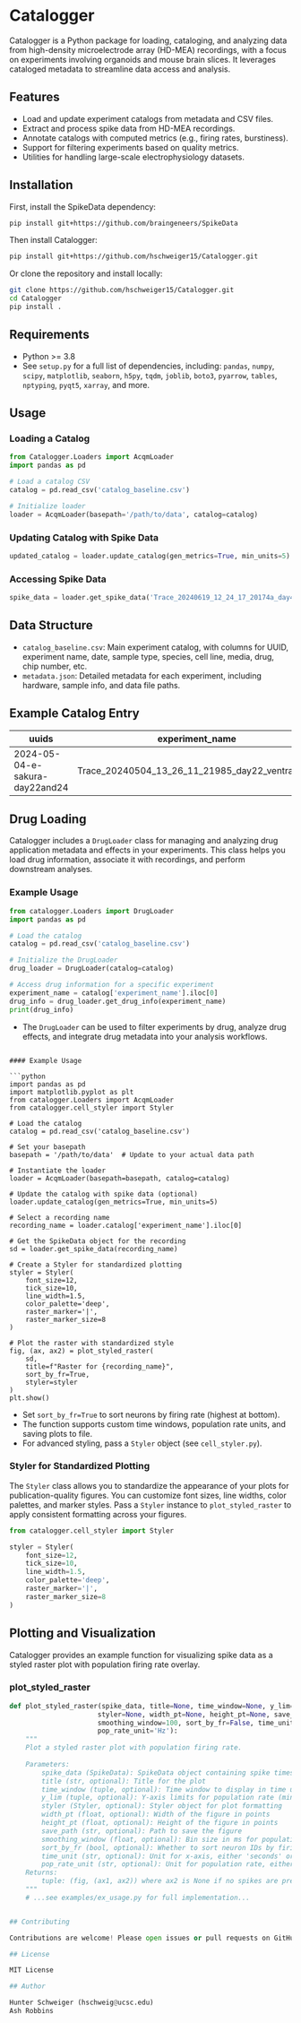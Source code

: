 # Catalogger

Catalogger is a Python package for loading, cataloging, and analyzing data from high-density microelectrode array (HD-MEA) recordings, with a focus on experiments involving organoids and mouse brain slices. It leverages cataloged metadata to streamline data access and analysis.

## Features

- Load and update experiment catalogs from metadata and CSV files.
- Extract and process spike data from HD-MEA recordings.
- Annotate catalogs with computed metrics (e.g., firing rates, burstiness).
- Support for filtering experiments based on quality metrics.
- Utilities for handling large-scale electrophysiology datasets.

## Installation

First, install the SpikeData dependency:

```bash
pip install git+https://github.com/braingeneers/SpikeData
```

Then install Catalogger:

```bash
pip install git+https://github.com/hschweiger15/Catalogger.git
```

Or clone the repository and install locally:

```bash
git clone https://github.com/hschweiger15/Catalogger.git
cd Catalogger
pip install .
```

## Requirements

- Python >= 3.8
- See `setup.py` for a full list of dependencies, including: `pandas`, `numpy`, `scipy`, `matplotlib`, `seaborn`, `h5py`, `tqdm`, `joblib`, `boto3`, `pyarrow`, `tables`, `nptyping`, `pyqt5`, `xarray`, and more.

## Usage

### Loading a Catalog

```python
from Catalogger.Loaders import AcqmLoader
import pandas as pd

# Load a catalog CSV
catalog = pd.read_csv('catalog_baseline.csv')

# Initialize loader
loader = AcqmLoader(basepath='/path/to/data', catalog=catalog)
```

### Updating Catalog with Spike Data

```python
updated_catalog = loader.update_catalog(gen_metrics=True, min_units=5)
```

### Accessing Spike Data

```python
spike_data = loader.get_spike_data('Trace_20240619_12_24_17_20174a_day46_ventral_c57')
```

## Data Structure

- `catalog_baseline.csv`: Main experiment catalog, with columns for UUID, experiment name, date, sample type, species, cell line, media, drug, chip number, etc.
- `metadata.json`: Detailed metadata for each experiment, including hardware, sample info, and data file paths.

## Example Catalog Entry

| uuids                        | experiment_name                                 | experiment_date      | sample_type | species   | cell_line | agg_date   | plating_date | org_age         | media  | patterning | drug     | chip_number |
|------------------------------|-------------------------------------------------|---------------------|-------------|-----------|-----------|------------|--------------|-----------------|--------|------------|----------|-------------|
| 2024-05-04-e-sakura-day22and24 | Trace_20240504_13_26_11_21985_day22_ventral_e14 | 2024-05-04 13:27:00 | organoid    | organoid  | E14       | 2024-04-11 | 2024-04-29   | 23 days 13:27:00| sakura | ventral    |          | 21985e      |



## Drug Loading

Catalogger includes a `DrugLoader` class for managing and analyzing drug application metadata and effects in your experiments. This class helps you load drug information, associate it with recordings, and perform downstream analyses.

### Example Usage

```python
from catalogger.Loaders import DrugLoader
import pandas as pd

# Load the catalog
catalog = pd.read_csv('catalog_baseline.csv')

# Initialize the DrugLoader
drug_loader = DrugLoader(catalog=catalog)

# Access drug information for a specific experiment
experiment_name = catalog['experiment_name'].iloc[0]
drug_info = drug_loader.get_drug_info(experiment_name)
print(drug_info)
```

- The `DrugLoader` can be used to filter experiments by drug, analyze drug effects, and integrate drug metadata into your analysis workflows.



```

#### Example Usage

```python
import pandas as pd
import matplotlib.pyplot as plt
from catalogger.Loaders import AcqmLoader
from catalogger.cell_styler import Styler

# Load the catalog
catalog = pd.read_csv('catalog_baseline.csv')

# Set your basepath
basepath = '/path/to/data'  # Update to your actual data path

# Instantiate the loader
loader = AcqmLoader(basepath=basepath, catalog=catalog)

# Update the catalog with spike data (optional)
loader.update_catalog(gen_metrics=True, min_units=5)

# Select a recording name
recording_name = loader.catalog['experiment_name'].iloc[0]

# Get the SpikeData object for the recording
sd = loader.get_spike_data(recording_name)

# Create a Styler for standardized plotting
styler = Styler(
    font_size=12,
    tick_size=10,
    line_width=1.5,
    color_palette='deep',
    raster_marker='|',
    raster_marker_size=8
)

# Plot the raster with standardized style
fig, (ax, ax2) = plot_styled_raster(
    sd,
    title=f"Raster for {recording_name}",
    sort_by_fr=True,
    styler=styler
)
plt.show()
```

- Set `sort_by_fr=True` to sort neurons by firing rate (highest at bottom).
- The function supports custom time windows, population rate units, and saving plots to file.
- For advanced styling, pass a `Styler` object (see `cell_styler.py`).

### Styler for Standardized Plotting

The `Styler` class allows you to standardize the appearance of your plots for publication-quality figures. You can customize font sizes, line widths, color palettes, and marker styles. Pass a `Styler` instance to `plot_styled_raster` to apply consistent formatting across your figures.

```python
from catalogger.cell_styler import Styler

styler = Styler(
    font_size=12,
    tick_size=10,
    line_width=1.5,
    color_palette='deep',
    raster_marker='|',
    raster_marker_size=8
)
```

## Plotting and Visualization

Catalogger provides an example function for visualizing spike data as a styled raster plot with population firing rate overlay.

### plot_styled_raster

```python
def plot_styled_raster(spike_data, title=None, time_window=None, y_lim=None, 
                      styler=None, width_pt=None, height_pt=None, save_path=None, filename=None,
                      smoothing_window=100, sort_by_fr=False, time_unit='seconds',
                      pop_rate_unit='Hz'):
    """
    Plot a styled raster plot with population firing rate.
    
    Parameters:
        spike_data (SpikeData): SpikeData object containing spike times and neuron data
        title (str, optional): Title for the plot
        time_window (tuple, optional): Time window to display in time units specified by time_unit
        y_lim (tuple, optional): Y-axis limits for population rate (min, max)
        styler (Styler, optional): Styler object for plot formatting
        width_pt (float, optional): Width of the figure in points
        height_pt (float, optional): Height of the figure in points
        save_path (str, optional): Path to save the figure
        smoothing_window (float, optional): Bin size in ms for population rate calculation
        sort_by_fr (bool, optional): Whether to sort neuron IDs by firing rate
        time_unit (str, optional): Unit for x-axis, either 'seconds' or 'minutes'
        pop_rate_unit (str, optional): Unit for population rate, either 'Hz' or 'kHz'
    Returns:
        tuple: (fig, (ax1, ax2)) where ax2 is None if no spikes are present
    """
    # ...see examples/ex_usage.py for full implementation...


## Contributing

Contributions are welcome! Please open issues or pull requests on GitHub.

## License

MIT License

## Author

Hunter Schweiger (hschweig@ucsc.edu)
Ash Robbins 
